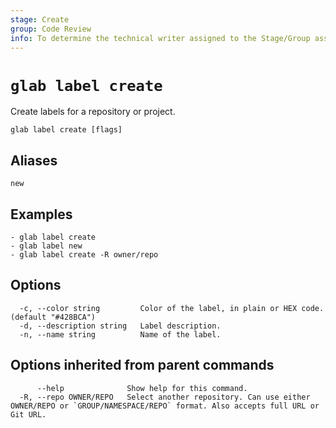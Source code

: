 ```yaml
---
stage: Create
group: Code Review
info: To determine the technical writer assigned to the Stage/Group associated with this page, see https://about.gitlab.com/handbook/product/ux/technical-writing/#assignments
---
```


<!--
This documentation is auto generated by a script.
Please do not edit this file directly. Run `make gen-docs` instead.
-->

# `glab label create`

Create labels for a repository or project.

```plaintext
glab label create [flags]
```

## Aliases

```plaintext
new
```

## Examples

```plaintext
- glab label create
- glab label new
- glab label create -R owner/repo

```

## Options

```plaintext
  -c, --color string         Color of the label, in plain or HEX code. (default "#428BCA")
  -d, --description string   Label description.
  -n, --name string          Name of the label.
```

## Options inherited from parent commands

```plaintext
      --help              Show help for this command.
  -R, --repo OWNER/REPO   Select another repository. Can use either OWNER/REPO or `GROUP/NAMESPACE/REPO` format. Also accepts full URL or Git URL.
```
